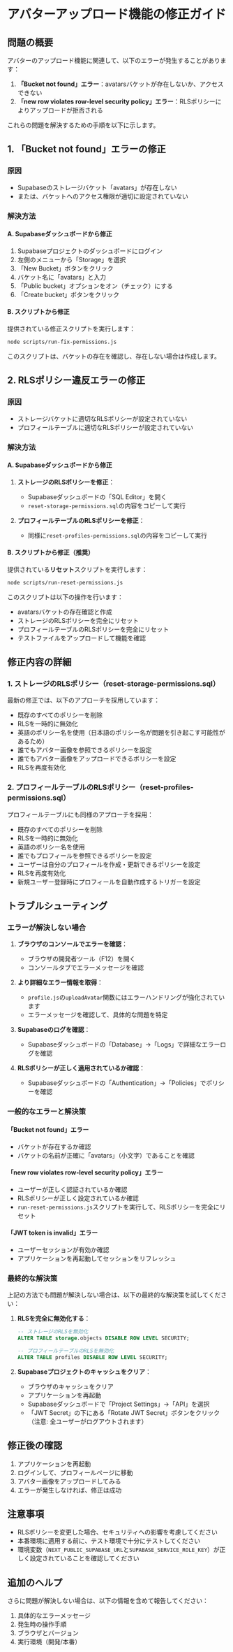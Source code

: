 # アバターアップロード機能の修正ガイド

## 問題の概要

アバターのアップロード機能に関連して、以下のエラーが発生することがあります：

1. **「Bucket not found」エラー**：avatarsバケットが存在しないか、アクセスできない
2. **「new row violates row-level security policy」エラー**：RLSポリシーによりアップロードが拒否される

これらの問題を解決するための手順を以下に示します。

## 1. 「Bucket not found」エラーの修正

### 原因
- Supabaseのストレージバケット「avatars」が存在しない
- または、バケットへのアクセス権限が適切に設定されていない

### 解決方法

#### A. Supabaseダッシュボードから修正

1. Supabaseプロジェクトのダッシュボードにログイン
2. 左側のメニューから「Storage」を選択
3. 「New Bucket」ボタンをクリック
4. バケット名に「avatars」と入力
5. 「Public bucket」オプションをオン（チェック）にする
6. 「Create bucket」ボタンをクリック

#### B. スクリプトから修正

提供されている修正スクリプトを実行します：

```bash
node scripts/run-fix-permissions.js
```

このスクリプトは、バケットの存在を確認し、存在しない場合は作成します。

## 2. RLSポリシー違反エラーの修正

### 原因
- ストレージバケットに適切なRLSポリシーが設定されていない
- プロフィールテーブルに適切なRLSポリシーが設定されていない

### 解決方法

#### A. Supabaseダッシュボードから修正

1. **ストレージのRLSポリシーを修正**：
   - Supabaseダッシュボードの「SQL Editor」を開く
   - `reset-storage-permissions.sql`の内容をコピーして実行

2. **プロフィールテーブルのRLSポリシーを修正**：
   - 同様に`reset-profiles-permissions.sql`の内容をコピーして実行

#### B. スクリプトから修正（推奨）

提供されている**リセット**スクリプトを実行します：

```bash
node scripts/run-reset-permissions.js
```

このスクリプトは以下の操作を行います：
- avatarsバケットの存在確認と作成
- ストレージのRLSポリシーを完全にリセット
- プロフィールテーブルのRLSポリシーを完全にリセット
- テストファイルをアップロードして機能を確認

## 修正内容の詳細

### 1. ストレージのRLSポリシー（reset-storage-permissions.sql）

最新の修正では、以下のアプローチを採用しています：

- 既存のすべてのポリシーを削除
- RLSを一時的に無効化
- 英語のポリシー名を使用（日本語のポリシー名が問題を引き起こす可能性があるため）
- 誰でもアバター画像を参照できるポリシーを設定
- 誰でもアバター画像をアップロードできるポリシーを設定
- RLSを再度有効化

### 2. プロフィールテーブルのRLSポリシー（reset-profiles-permissions.sql）

プロフィールテーブルにも同様のアプローチを採用：

- 既存のすべてのポリシーを削除
- RLSを一時的に無効化
- 英語のポリシー名を使用
- 誰でもプロフィールを参照できるポリシーを設定
- ユーザーは自分のプロフィールを作成・更新できるポリシーを設定
- RLSを再度有効化
- 新規ユーザー登録時にプロフィールを自動作成するトリガーを設定

## トラブルシューティング

### エラーが解決しない場合

1. **ブラウザのコンソールでエラーを確認**：
   - ブラウザの開発者ツール（F12）を開く
   - コンソールタブでエラーメッセージを確認

2. **より詳細なエラー情報を取得**：
   - `profile.js`の`uploadAvatar`関数にはエラーハンドリングが強化されています
   - エラーメッセージを確認して、具体的な問題を特定

3. **Supabaseのログを確認**：
   - Supabaseダッシュボードの「Database」→「Logs」で詳細なエラーログを確認

4. **RLSポリシーが正しく適用されているか確認**：
   - Supabaseダッシュボードの「Authentication」→「Policies」でポリシーを確認

### 一般的なエラーと解決策

#### 「Bucket not found」エラー
- バケットが存在するか確認
- バケットの名前が正確に「avatars」（小文字）であることを確認

#### 「new row violates row-level security policy」エラー
- ユーザーが正しく認証されているか確認
- RLSポリシーが正しく設定されているか確認
- `run-reset-permissions.js`スクリプトを実行して、RLSポリシーを完全にリセット

#### 「JWT token is invalid」エラー
- ユーザーセッションが有効か確認
- アプリケーションを再起動してセッションをリフレッシュ

### 最終的な解決策

上記の方法でも問題が解決しない場合は、以下の最終的な解決策を試してください：

1. **RLSを完全に無効化する**：
   ```sql
   -- ストレージのRLSを無効化
   ALTER TABLE storage.objects DISABLE ROW LEVEL SECURITY;
   
   -- プロフィールテーブルのRLSを無効化
   ALTER TABLE profiles DISABLE ROW LEVEL SECURITY;
   ```

2. **Supabaseプロジェクトのキャッシュをクリア**：
   - ブラウザのキャッシュをクリア
   - アプリケーションを再起動
   - Supabaseダッシュボードで「Project Settings」→「API」を選択
   - 「JWT Secret」の下にある「Rotate JWT Secret」ボタンをクリック（注意: 全ユーザーがログアウトされます）

## 修正後の確認

1. アプリケーションを再起動
2. ログインして、プロフィールページに移動
3. アバター画像をアップロードしてみる
4. エラーが発生しなければ、修正は成功

## 注意事項

- RLSポリシーを変更した場合、セキュリティへの影響を考慮してください
- 本番環境に適用する前に、テスト環境で十分にテストしてください
- 環境変数（`NEXT_PUBLIC_SUPABASE_URL`と`SUPABASE_SERVICE_ROLE_KEY`）が正しく設定されていることを確認してください

## 追加のヘルプ

さらに問題が解決しない場合は、以下の情報を含めて報告してください：

1. 具体的なエラーメッセージ
2. 発生時の操作手順
3. ブラウザとバージョン
4. 実行環境（開発/本番）
